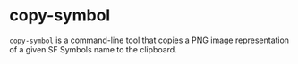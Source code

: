 # copy-symbol
`copy-symbol` is a command-line tool that copies a PNG image representation of a given SF Symbols name to the clipboard.
